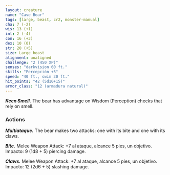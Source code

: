 ```yaml
---
layout: creature
name: "Cave Bear"
tags: [large, beast, cr2, monster-manual]
cha: 7 (-2)
wis: 13 (+1)
int: 2 (-4)
con: 16 (+3)
dex: 10 (0)
str: 20 (+5)
size: Large beast
alignment: unaligned
challenge: "2 (450 XP)"
senses: "darkvision 60 ft."
skills: "Percepción +3"
speed: "40 ft., swim 30 ft."
hit_points: "42 (5d10+15)"
armor_class: "12 (armadura natural)"
---
```


***Keen Smell.*** The bear has advantage on Wisdom (Perception) checks that rely on smell.

### Actions

***Multiataque.*** The bear makes two attacks: one with its bite and one with its claws.

***Bite.*** Melee Weapon Attack: +7 al ataque, alcance 5 pies, un objetivo. Impacto: 9 (1d8 + 5) piercing damage.

***Claws.*** Melee Weapon Attack: +7 al ataque, alcance 5 pies, un objetivo. Impacto: 12 (2d6 + 5) slashing damage.